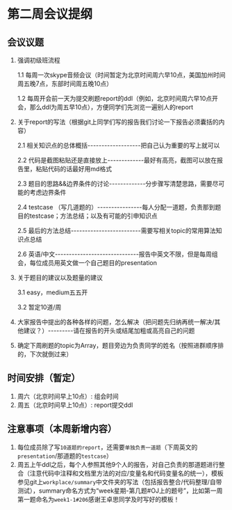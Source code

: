 # 第二周会议提纲


## 会议议题

1.  强调初级班流程

    1.1 每周一次skype音频会议（时间暂定为北京时间周六早10点，美国加州时间周五晚7点，东部时间周五晚10点）
   
    1.2 每周开会前一天为提交刷题report的ddl（例如，北京时间周六早10点开会，那么ddl为周五早10点），方便同学们先浏览一遍别人的report


2.	关于report的写法（根据git上同学们写的报告我们讨论一下报告必须囊括的内容）

	2.1 相关知识点的总体概括-------------------把自己认为重要的写上就可以

	2.2 代码是截图粘贴还是直接放上-------------最好有高亮，截图可以放在报告里，粘贴代码的话最好用md格式

	2.3 题目的思路&&边界条件的讨论-------------分步骤写清楚思路，需要尽可能的考虑边界条件

	2.4 testcase （写几道题的）----------------每人分配一道题，负责那到题目的testcase；方法总结；以及有可能的引申知识点

	2.5 最后的方法总结-------------------------需要写相关topic的常用算法知识点总结

	2.6 英语/中文------------------------------报告中英文不限，但是每周组会，每位成员用英文做一个自己题目的presentation

3.	关于题目的建议以及题量的建议

	3.1 easy，medium五五开

	3.2 暂定10道/周

4.	大家报告中提出的各种各样的问题，怎么解决（把问题先归纳再统一解决/其他建议？）---------请在报告的开头或结尾加粗或高亮自己的问题


5.	确定下周刷题的topic为Array，题目旁边为负责同学的姓名（按照进群顺序排的，下次就倒过来）



## 时间安排（暂定）

1.  周六（北京时间早上10点）: 组会时间
2.  周五（北京时间早上10点）: report提交ddl

## 注意事项（本周新增内容）

1.	每位成员除了写`10道题的report`，还需要`单独负责一道题`（下周英文的`presentation`/那道题的`testcase`）
2.	周五上午ddl之后，每个人参照其他9个人的报告，对自己负责的那道题进行整合（注意代码中注释和文档里方法的对应/变量名和代码变量名的统一），模板参见git上`workplace/summary`中文件夹的写法（包括报告整合/代码整理/自带测试），summary命名方式为“week星期-第几题#OJ上的题号”，比如第一周第一题命名为`week1-1#206`感谢王卓思同学及时写好的模板！

